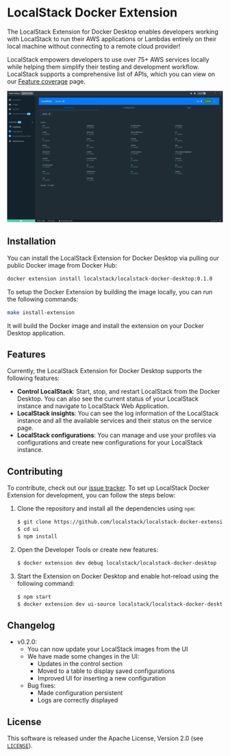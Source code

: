 # LocalStack Docker Extension

The LocalStack Extension for Docker Desktop enables developers working with LocalStack to run their AWS applications or Lambdas entirely on their local machine without connecting to a remote cloud provider!

LocalStack empowers developers to use over 75+ AWS services locally while helping them simplify their testing and development workflow. LocalStack supports a comprehensive list of APIs, which you can view on our [Feature coverage](https://docs.localstack.cloud/aws/feature-coverage/) page.

![Snap of LocalStack running on Docker Desktop as a Docker Extension](.github/images/1-systemStatus.png)

## Installation

You can install the LocalStack Extension for Docker Desktop via pulling our public Docker image from Docker Hub:

```bash
docker extension install localstack/localstack-docker-desktop:0.1.0
```

To setup the Docker Extension by building the image locally, you can run the following commands:

```bash
make install-extension
```

It will build the Docker image and install the extension on your Docker Desktop application.

## Features

Currently, the LocalStack Extension for Docker Desktop supports the following features:

* **Control LocalStack**: Start, stop, and restart LocalStack from the Docker Desktop. You can also see the current status of your LocalStack instance and navigate to LocalStack Web Application.
* **LocalStack insights**: You can see the log information of the LocalStack instance and all the available services and their status on the service page. 
* **LocalStack configurations**: You can manage and use your profiles via configurations and create new configurations for your LocalStack instance.

## Contributing

To contribute, check out our [issue tracker](https://github.com/localstack/localstack-docker-extension/). To set up LocalStack Docker Extension for development, you can follow the steps below:

1. Clone the repository and install all the dependencies using `npm`:

    ```bash
    $ git clone https://github.com/localstack/localstack-docker-extension/
    $ cd ui
    $ npm install
    ```

2. Open the Developer Tools or create new features:
    ```bash
    $ docker extension dev debug localstack/localstack-docker-desktop
    ```

3. Start the Extension on Docker Desktop and enable hot-reload using the following command:
    ```bash
    $ npm start 
    $ docker extension dev ui-source localstack/localstack-docker-desktop http://localhost:3000
    ```

## Changelog
- v0.2.0:
  - You can now update your LocalStack images from the UI
  - We have made some changes in the UI:
    - Updates in the control section
    - Moved to a table to display saved configurations
    - Improved UI for inserting a new configuration
  - Bug fixes:
    - Made configuration persistent
    - Logs are correctly displayed


## License

This software is released under the Apache License, Version 2.0 (see [`LICENSE`](LICENSE)).

